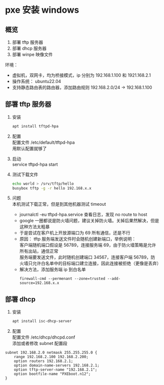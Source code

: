 # pxe 安装 windows
## 概览
1. 部署 tftp 服务器
2. 部署 dhcp 服务器
3. 部署 winpe 映像文件

环境：  
- 虚拟机，双网卡，均为桥接模式，ip 分别为 192.168.1.100 和 1921.168.2.1
- 操作系统： ubuntu22.04
- 支持静态路由表的路由器，添加路由规则 192.168.2.0/24 -> 192.168.1.100

## 部署 tftp 服务器
1. 安装
    ```bash
    apt install tftpd-hpa
    ```
2. 配置  
    配置文件 /etc/default/tftpd-hpa  
    用默认配置就够了

3. 启动  
    service tftpd-hpa start

4. 测试下载文件
    ```bash
    echo world > /srv/tftp/hello
    busybox tftp -g -r hello 192.168.x.x
    ```

5. 问题  
    本机测试下载正常，但是到其他机器测试 timeout
    - journalctl -eu tftpd-hpa.service 查看日志，发现 no route to host
    - google 一圈都说是防火墙问题，建议关掉防火墙。关掉后果然解决，但是这种方法太粗暴
    - 于是尝试在客户机上开放源端口为 69 所有通信，还是不行
    - 原因： tftp 服务端发送文件时会随机创建新端口，举例说明：  
        客户端随机端口假设是 56789，连接服务端 69，由于防火墙策略是允许所有出站，通信正常  
        服务端要发送文件，此时随机创建端口 34567，连接客户端 56789，防火墙只允许白名单中的目标端口建立连接，因此连接被拒绝（更像是丢弃）
    - 解决方法，添加服务端 ip 到白名单
        ```
        firewall-cmd --permenant --zone=trusted --add-source=192.168.x.x
        ```

## 部署 dhcp
1. 安装  
    ```bash
    apt install isc-dhcp-server
    ```
2. 配置  
配置文件 /etc/dhcp/dhcpd.conf  
添加或者修改 subnet 配置段
```
subnet 192.168.2.0 netmask 255.255.255.0 {
    range 192.168.2.100 192.168.2.200;
    option routers 192.168.2.1;
    option domain-name-servers 192.168.2.1;
    option tftp-server-name "192.168.2.1";
    option bootfile-name "PXEboot.n12"; 
}
```

